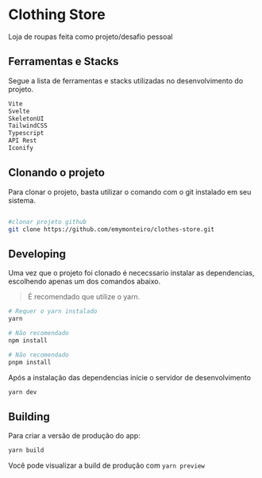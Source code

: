 # Clothing Store

Loja de roupas feita como projeto/desafio pessoal <!-- [`create-svelte`](https://github.com/sveltejs/kit/tree/master/packages/create-svelte). -->

## Ferramentas e Stacks

Segue a lista de ferramentas e stacks utilizadas no desenvolvimento do projeto.

```bash
Vite
Svelte
SkeletonUI
TailwindCSS
Typescript
API Rest
Iconify
```

## Clonando o projeto

Para clonar o projeto, basta utilizar o comando com o git instalado em seu sistema.

```bash

#clonar projeto github
git clone https://github.com/emymonteiro/clothes-store.git

```

## Developing

Uma vez que o projeto foi clonado é nececssario instalar as dependencias, escolhendo apenas um dos comandos abaixo.

> É recomendado que utilize o yarn.

```bash
# Requer o yarn instalado
yarn

# Não recomendado
npm install

# Não recomendado
pnpm install
```

Após a instalação das dependencias inicie o servidor de desenvolvimento

```bash
yarn dev
```

## Building

Para criar a versão de produção do app:

```bash
yarn build
```

Você pode visualizar a build de produção com `yarn preview`
